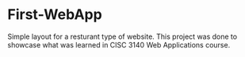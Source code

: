 # First-WebApp
Simple layout for a resturant type of website. This project was done to showcase what was learned in CISC 3140 Web Applications course.
